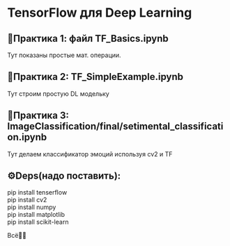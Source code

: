 # TensorFlow для Deep Learning

## 📌Практика 1: файл TF_Basics.ipynb
Тут показаны простые мат. операции.
## 📌Практика 2: TF_SimpleExample.ipynb
Тут строим простую DL модельку
## 📌Практика 3: ImageClassification/final/setimental_classification.ipynb
Тут делаем классификатор эмоций используя cv2 и TF

## ⚙️Deps(надо поставить):
pip install tenserflow<br />
pip install cv2<br />
pip install numpy<br />
pip install matplotlib<br />
pip install scikit-learn<br />

Всё👍🏻
